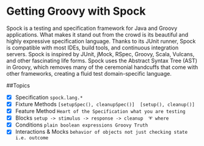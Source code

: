 # Getting Groovy with Spock

Spock is a testing and specification framework for Java and Groovy applications. What makes it stand out from the crowd is its beautiful and highly expressive specification language.
Thanks to its JUnit runner, Spock is compatible with most IDEs, build tools, and continuous integration servers. Spock is inspired by JUnit, jMock, RSpec, Groovy, Scala, Vulcans, and other fascinating life forms.
Spock uses the Abstract Syntax Tree (AST) in Groovy, which removes many of the ceremonial handcuffs that come with other frameworks, creating a fluid test domain-specific language.

##Topics
- [x] Specification `spock.lang.*`
- [x] Fixture Methods `[setupSpec(), cleanupSpec()]  [setup(), cleanup()]`
- [x] Feature Method `Heart of the Specification what you are testing`
- [x] Blocks `setup -> stimulus -> response -> cleanup  ➰ where`
- [x] Conditions `plain boolean expressions Groovy Truth`
- [x] Interactions & Mocks `behavior of objects not just checking state i.e. outcome`
